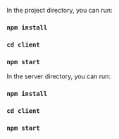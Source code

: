 
In the project directory, you can run:

### `npm install`

### `cd client`
### `npm start`


In the server directory, you can run:

### `npm install`

### `cd client`
### `npm start`
